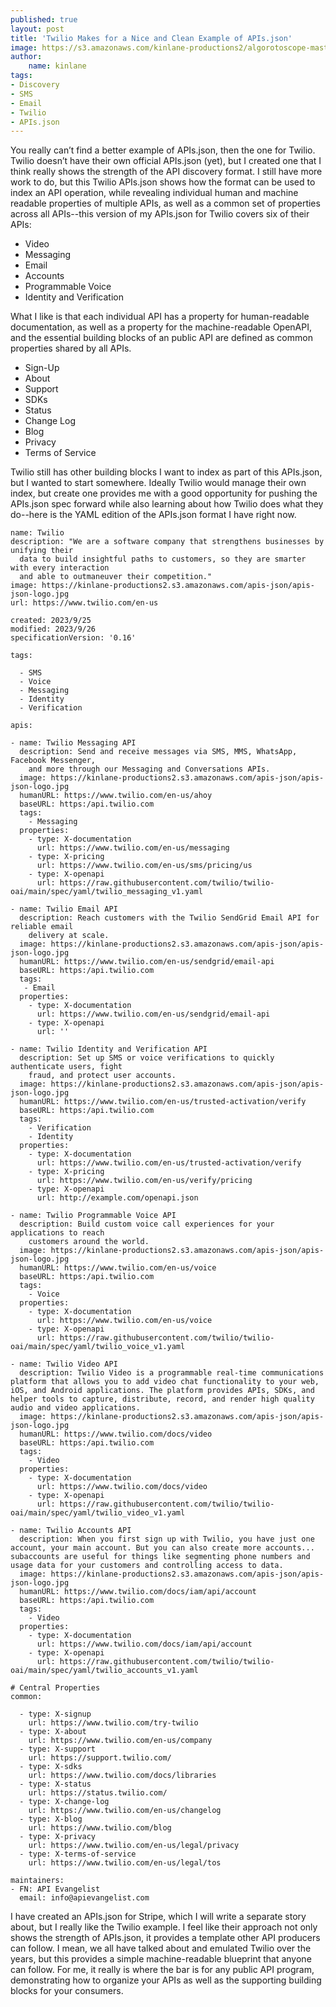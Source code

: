 ```yaml
---
published: true
layout: post
title: 'Twilio Makes for a Nice and Clean Example of APIs.json'
image: https://s3.amazonaws.com/kinlane-productions2/algorotoscope-master/norman-rockwell-ruby-bridges-bright-light-bulb.jpg
author:
    name: kinlane
tags:
- Discovery
- SMS
- Email
- Twilio
- APIs.json
---
```

You really can’t find a better example of APIs.json, then the one for Twilio. Twilio doesn’t have their own official APIs.json (yet), but I created one that I think really shows the strength of the API discovery format. I still have more work to do, but this Twilio APIs.json shows how the format can be used to index an API operation, while revealing individual human and machine readable properties of multiple APIs, as well as a common set of properties across all APIs--this version of my APIs.json for Twilio covers six of their APIs:

- Video
- Messaging
- Email
- Accounts
- Programmable Voice
- Identity and Verification

What I like is that each individual API has a property for human-readable documentation, as well as a property for the machine-readable OpenAPI, and the essential building blocks of an public API are defined as common properties shared by all APIs. 

- Sign-Up
- About
- Support
- SDKs
- Status
- Change Log
- Blog
- Privacy
- Terms of Service

Twilio still has other building blocks I want to index as part of this APIs.json, but I wanted to start somewhere. Ideally Twilio would manage their own index, but create one provides me with a good opportunity for pushing the APIs.json spec forward while also learning about how Twilio does what they do--here is the YAML edition of the APIs.json format I have right now.

```
name: Twilio
description: "We are a software company that strengthens businesses by unifying their
  data to build insightful paths to customers, so they are smarter with every interaction
  and able to outmaneuver their competition."
image: https://kinlane-productions2.s3.amazonaws.com/apis-json/apis-json-logo.jpg
url: https://www.twilio.com/en-us

created: 2023/9/25
modified: 2023/9/26
specificationVersion: '0.16'

tags:

  - SMS
  - Voice
  - Messaging
  - Identity
  - Verification

apis:

- name: Twilio Messaging API
  description: Send and receive messages via SMS, MMS, WhatsApp, Facebook Messenger,
    and more through our Messaging and Conversations APIs.
  image: https://kinlane-productions2.s3.amazonaws.com/apis-json/apis-json-logo.jpg
  humanURL: https://www.twilio.com/en-us/ahoy
  baseURL: https:/api.twilio.com
  tags:
    - Messaging
  properties:
    - type: X-documentation
      url: https://www.twilio.com/en-us/messaging
    - type: X-pricing
      url: https://www.twilio.com/en-us/sms/pricing/us 
    - type: X-openapi
      url: https://raw.githubusercontent.com/twilio/twilio-oai/main/spec/yaml/twilio_messaging_v1.yaml

- name: Twilio Email API
  description: Reach customers with the Twilio SendGrid Email API for reliable email
    delivery at scale.
  image: https://kinlane-productions2.s3.amazonaws.com/apis-json/apis-json-logo.jpg
  humanURL: https://www.twilio.com/en-us/sendgrid/email-api
  baseURL: https:/api.twilio.com
  tags:
   - Email
  properties:
    - type: X-documentation
      url: https://www.twilio.com/en-us/sendgrid/email-api
    - type: X-openapi
      url: ''

- name: Twilio Identity and Verification API
  description: Set up SMS or voice verifications to quickly authenticate users, fight
    fraud, and protect user accounts.
  image: https://kinlane-productions2.s3.amazonaws.com/apis-json/apis-json-logo.jpg
  humanURL: https://www.twilio.com/en-us/trusted-activation/verify
  baseURL: https:/api.twilio.com
  tags:
    - Verification
    - Identity
  properties:
    - type: X-documentation
      url: https://www.twilio.com/en-us/trusted-activation/verify
    - type: X-pricing
      url: https://www.twilio.com/en-us/verify/pricing 
    - type: X-openapi
      url: http://example.com/openapi.json

- name: Twilio Programmable Voice API
  description: Build custom voice call experiences for your applications to reach
    customers around the world.
  image: https://kinlane-productions2.s3.amazonaws.com/apis-json/apis-json-logo.jpg
  humanURL: https://www.twilio.com/en-us/voice
  baseURL: https:/api.twilio.com
  tags:
    - Voice
  properties:
    - type: X-documentation
      url: https://www.twilio.com/en-us/voice
    - type: X-openapi
      url: https://raw.githubusercontent.com/twilio/twilio-oai/main/spec/yaml/twilio_voice_v1.yaml

- name: Twilio Video API
  description: Twilio Video is a programmable real-time communications platform that allows you to add video chat functionality to your web, iOS, and Android applications. The platform provides APIs, SDKs, and helper tools to capture, distribute, record, and render high quality audio and video applications.
  image: https://kinlane-productions2.s3.amazonaws.com/apis-json/apis-json-logo.jpg
  humanURL: https://www.twilio.com/docs/video
  baseURL: https:/api.twilio.com
  tags:
    - Video
  properties:
    - type: X-documentation
      url: https://www.twilio.com/docs/video
    - type: X-openapi
      url: https://raw.githubusercontent.com/twilio/twilio-oai/main/spec/yaml/twilio_video_v1.yaml

- name: Twilio Accounts API
  description: When you first sign up with Twilio, you have just one account, your main account. But you can also create more accounts... subaccounts are useful for things like segmenting phone numbers and usage data for your customers and controlling access to data.
  image: https://kinlane-productions2.s3.amazonaws.com/apis-json/apis-json-logo.jpg
  humanURL: https://www.twilio.com/docs/iam/api/account
  baseURL: https:/api.twilio.com
  tags:
    - Video
  properties:
    - type: X-documentation
      url: https://www.twilio.com/docs/iam/api/account
    - type: X-openapi
      url: https://raw.githubusercontent.com/twilio/twilio-oai/main/spec/yaml/twilio_accounts_v1.yaml

# Central Properties
common:

  - type: X-signup
    url: https://www.twilio.com/try-twilio
  - type: X-about
    url: https://www.twilio.com/en-us/company
  - type: X-support
    url: https://support.twilio.com/   
  - type: X-sdks
    url: https://www.twilio.com/docs/libraries    
  - type: X-status
    url: https://status.twilio.com/   
  - type: X-change-log
    url: https://www.twilio.com/en-us/changelog     
  - type: X-blog
    url: https://www.twilio.com/blog      
  - type: X-privacy
    url: https://www.twilio.com/en-us/legal/privacy  
  - type: X-terms-of-service
    url: https://www.twilio.com/en-us/legal/tos           

maintainers:
- FN: API Evangelist
  email: info@apievangelist.com
```

I have created an APIs.json for Stripe, which I will write a separate story about, but I really like the Twilio example. I feel like their approach not only shows the strength of APIs.json, it provides a template other API producers can follow. I mean, we all have talked about and emulated Twilio over the years, but this provides a simple machine-readable blueprint that anyone can follow. For me, it really is where the bar is for any public API program, demonstrating how to organize your APIs as well as the supporting building blocks for your consumers.